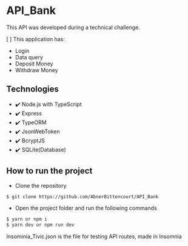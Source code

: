 # API_Bank

This API was developed during a technical challenge.

[ ] This application has:

- Login
- Data query
- Deposit Money
- Withdraw Money

## Technologies

- ✔️ Node.js with TypeScript
- ✔️ Express
- ✔️ TypeORM
- ✔️ JsonWebToken
- ✔️ BcryptJS
- ✔️ SQLite(Database)

## How to run the project

- Clone the repository

```bash
$ git clone https://github.com/AbnerBittencourt/API_Bank
```

- Open the project folder and run the following commands

```bash
$ yarn or npm i
$ yarn dev or npm run dev
```

Insominia_Tivic.json is the file for testing API routes, made in Insomnia

